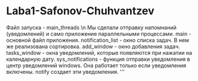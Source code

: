 # Laba1-Safonov-Chuhvantzev
Файл запуска - main_threads \n
Мы сделали отправку напомнаний (уведомлений) и само приложение параллельными процессами.
main - основной файл приложения. 
notification_list - окно списка задач. В нем же реализована сортировка.
add_window - окно добавления задач. 
tasks_window - окна уведомлений, которые появляются при нажатии на календарную дату.
sys_notifications - функция отправки уведомления в центр уведомлений windows.
Она работает только если уведомления включены.
notify создает эти уведомления.
'''
